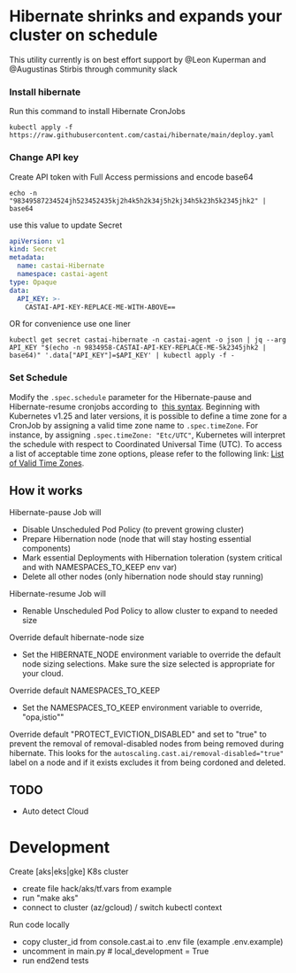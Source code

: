 # Hibernate shrinks and expands your cluster on schedule

This utility currently is on best effort support by @Leon Kuperman and @Augustinas Stirbis through community slack

### Install hibernate

Run this command to install Hibernate CronJobs

```shell
kubectl apply -f https://raw.githubusercontent.com/castai/hibernate/main/deploy.yaml
```

### Change API key

Create API token with Full Access permissions and encode base64

```shell
echo -n "98349587234524jh523452435kj2h4k5h2k34j5h2kj34h5k23h5k2345jhk2" | base64
```

use this value to update Secret

```yaml
apiVersion: v1
kind: Secret
metadata:
  name: castai-Hibernate
  namespace: castai-agent
type: Opaque
data:
  API_KEY: >-
    CASTAI-API-KEY-REPLACE-ME-WITH-ABOVE==
```
 
OR for convenience use one liner

```shell
kubectl get secret castai-hibernate -n castai-agent -o json | jq --arg API_KEY "$(echo -n 9834958-CASTAI-API-KEY-REPLACE-ME-5k2345jhk2 | base64)" '.data["API_KEY"]=$API_KEY' | kubectl apply -f -
```

### Set Schedule 

Modify the `.spec.schedule` parameter for the Hibernate-pause and Hibernate-resume cronjobs according to  [this syntax](https://kubernetes.io/docs/concepts/workloads/controllers/cron-jobs/#schedule-syntax). Beginning with Kubernetes v1.25 and later versions, it is possible to define a time zone for a CronJob by assigning a valid time zone name to `.spec.timeZone`. For instance, by assigning `.spec.timeZone: "Etc/UTC"`, Kubernetes will interpret the schedule with respect to Coordinated Universal Time (UTC). To access a list of acceptable time zone options, please refer to the following link: [List of Valid Time Zones](https://en.wikipedia.org/wiki/List_of_tz_database_time_zones).


## How it works

Hibernate-pause Job will 
 - Disable Unscheduled Pod Policy (to prevent growing cluster)
 - Prepare Hibernation node (node that will stay hosting essential components)
 - Mark essential Deployments with Hibernation toleration (system critical and with NAMESPACES_TO_KEEP env var)
 - Delete all other nodes (only hibernation node should stay running)

Hibernate-resume Job will
 - Renable Unscheduled Pod Policy to allow cluster to expand to needed size

Override default hibernate-node size
 - Set the HIBERNATE_NODE environment variable to override the default node sizing selections. Make sure the size selected is appropriate for your cloud. 

Override default NAMESPACES_TO_KEEP
 - Set the NAMESPACES_TO_KEEP environment variable to override, "opa,istio"" 

Override default "PROTECT_EVICTION_DISABLED" and set to "true" to prevent the removal of removal-disabled nodes from being removed during hibernate. This looks for the `autoscaling.cast.ai/removal-disabled="true"` label on a node and if it exists excludes it from being cordoned and deleted. 

## TODO
 - Auto detect Cloud 

# Development

Create [aks|eks|gke] K8s cluster 
- create file hack/aks/tf.vars from example
- run "make aks"
- connect to cluster (az/gcloud) / switch kubectl context

Run code locally
- copy cluster_id from console.cast.ai to .env file (example .env.example)
- uncomment in main.py # local_development = True
- run end2end tests